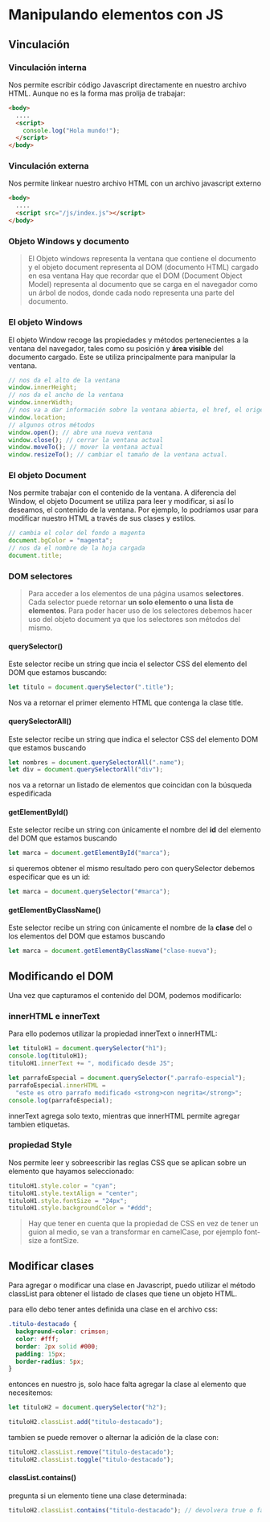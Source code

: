 # Manipulando elementos con JS

## Vinculación

### Vinculación interna

Nos permite escribir código Javascript directamente en nuestro archivo HTML. Aunque no es la forma mas prolija de trabajar:

```html
<body>
  ....
  <script>
    console.log("Hola mundo!");
  </script>
</body>
```

### Vinculación externa

Nos permite linkear nuestro archivo HTML con un archivo javascript externo

```html
<body>
  ....
  <script src="/js/index.js"></script>
</body>
```

### Objeto Windows y documento

> El Objeto windows representa la ventana que contiene el documento y el objeto document representa al DOM (documento HTML) cargado en esa ventana
> Hay que recordar que el DOM (Document Object Model) representa al documento que se carga en el navegador como un árbol de nodos, donde cada nodo representa una parte del documento.

### El objeto Windows

El objeto Window recoge las propiedades y métodos pertenecientes a la ventana del navegador, tales como su posición y **área visible** del documento cargado. Este se utiliza principalmente para manipular la ventana.

```js
// nos da el alto de la ventana
window.innerHeight;
// nos da el ancho de la ventana
window.innerWidth;
// nos va a dar información sobre la ventana abierta, el href, el origen, el puerto, el protocolo etc.
window.location;
// algunos otros métodos
window.open(); // abre una nueva ventana
window.close(); // cerrar la ventana actual
window.moveTo(); // mover la ventana actual
window.resizeTo(); // cambiar el tamaño de la ventana actual.
```

### El objeto Document

Nos permite trabajar con el contenido de la ventana. A diferencia del Window, el objeto Document se utiliza para leer y modificar, si así lo deseamos, el contenido de la ventana. Por ejemplo, lo podríamos usar para modificar nuestro HTML a través de sus clases y estilos.

```js
// cambia el color del fondo a magenta
document.bgColor = "magenta";
// nos da el nombre de la hoja cargada
document.title;
```

### DOM selectores

> Para acceder a los elementos de una página usamos **selectores**. Cada selector puede retornar **un solo elemento o una lista de elementos**. Para poder hacer uso de los selectores debemos hacer uso del objeto document ya que los selectores son métodos del mismo.

#### querySelector()

Este selector recibe un string que incia el selector CSS del elemento del DOM que estamos buscando:

```js
let titulo = document.querySelector(".title");
```

Nos va a retornar el primer elemento HTML que contenga la clase title.

#### querySelectorAll()

Este selector recibe un string que indica el selector CSS del elemento DOM que estamos buscando

```js
let nombres = document.querySelectorAll(".name");
let div = document.querySelectorAll("div");
```

nos va a retornar un listado de elementos que coincidan con la búsqueda espedificada

#### getElementById()

Este selector recibe un string con únicamente el nombre del **id** del elemento del DOM que estamos buscando

```js
let marca = document.getElementById("marca");
```

si queremos obtener el mismo resultado pero con querySelector debemos especificar que es un id:

```js
let marca = document.querySelector("#marca");
```

#### getElementByClassName()

Este selector recibe un string con únicamente el nombre de la **clase** del o los elementos del DOM que estamos buscando

```js
let marca = document.getElementByClassName("clase-nueva");
```

## Modificando el DOM

Una vez que capturamos el contenido del DOM, podemos modificarlo:

### innerHTML e innerText

Para ello podemos utilizar la propiedad innerText o innerHTML:

```js
let tituloH1 = document.querySelector("h1");
console.log(tituloH1);
tituloH1.innerText += ", modificado desde JS";

let parrafoEspecial = document.querySelector(".parrafo-especial");
parrafoEspecial.innerHTML =
  "este es otro parrafo modificado <strong>con negrita</strong>";
console.log(parrafoEspecial);
```

innerText agrega solo texto, mientras que innerHTML permite agregar tambien etiquetas.

### propiedad Style

Nos permite leer y sobreescribir las reglas CSS que se aplican sobre un elemento que hayamos seleccionado:

```js
tituloH1.style.color = "cyan";
tituloH1.style.textAlign = "center";
tituloH1.style.fontSize = "24px";
tituloH1.style.backgroundColor = "#ddd";
```

> Hay que tener en cuenta que la propiedad de CSS en vez de tener un guion al medio, se van a transformar en camelCase, por ejemplo font-size a fontSize.

## Modificar clases

Para agregar o modificar una clase en Javascript, puedo utilizar el método classList para obtener el listado de clases que tiene un objeto HTML.

para ello debo tener antes definida una clase en el archivo css:

```css
.titulo-destacado {
  background-color: crimson;
  color: #fff;
  border: 2px solid #000;
  padding: 15px;
  border-radius: 5px;
}
```

entonces en nuestro js, solo hace falta agregar la clase al elemento que necesitemos:

```js
let tituloH2 = document.querySelector("h2");

tituloH2.classList.add("titulo-destacado");
```

tambien se puede remover o alternar la adición de la clase con:

```js
tituloH2.classList.remove("titulo-destacado");
tituloH2.classList.toggle("titulo-destacado");
```

#### classList.contains()

pregunta si un elemento tiene una clase determinada:

```js
tituloH2.classList.contains("titulo-destacado"); // devolvera true o false
```
